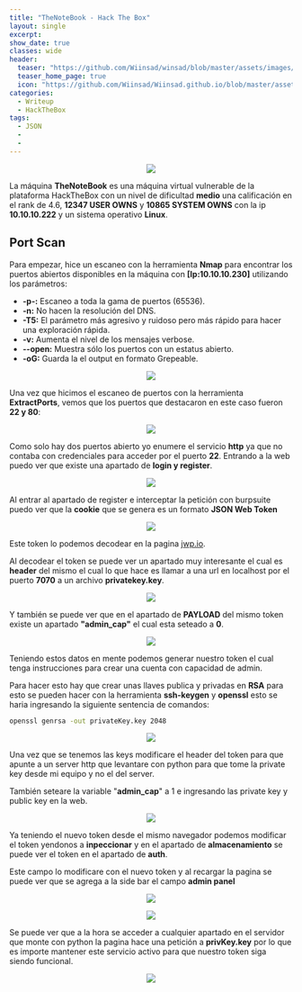 ```yaml
---
title: "TheNoteBook - Hack The Box"
layout: single
excerpt:
show_date: true
classes: wide
header:
  teaser: "https://github.com/Wiinsad/winsad/blob/master/assets/images/machines/HTB/TheNoteBook/data/TheNoteBook.png?raw=true"
  teaser_home_page: true
  icon: "https://github.com/Wiinsad/Wiinsad.github.io/blob/master/assets/images/icons/Hackthebox2.png?raw=true"
categories:
  - Writeup
  - HackTheBox
tags:
  - JSON
  -
  -
---
```


<p align="center">
<img src="https://raw.githubusercontent.com/Wiinsad/winsad/master/assets/images/machines/HTB/TheNoteBook/data/TheNoteBookHTB.png">
</p>

La máquina **TheNoteBook** es una máquina virtual vulnerable de la plataforma HackTheBox con un nivel de dificultad **medio** una calificación en el rank de 4.6, **12347 USER OWNS** y **10865 SYSTEM OWNS** con la ip **10.10.10.222** y un sistema operativo **Linux**.

## Port Scan

Para empezar, hice un escaneo con la herramienta **Nmap** para encontrar los puertos abiertos disponibles en la máquina con **[Ip:10.10.10.230]** utilizando los parámetros:
  - **-p-:**    Escaneo a toda la gama de puertos (65536).
  - **-n:**     No hacen la resolución del DNS.
  - **-T5:**    El parámetro más agresivo y ruidoso pero más rápido para hacer una exploración rápida.
  - **-v:**     Aumenta el nivel de los mensajes verbose.
  - **--open:** Muestra sólo los puertos con un estatus abierto.
  - **-oG:**    Guarda la el output en formato Grepeable.

  <p align="center">
  <img src="https://raw.githubusercontent.com/Wiinsad/winsad/master/assets/images/machines/HTB/TheNoteBook/scan/scanPorts.png">
  </p>


  Una vez que hicimos el escaneo de puertos con la herramienta **ExtractPorts**, vemos que los puertos que destacaron en este caso fueron **22 y 80**:

  <p align="center">
  <img src="https://raw.githubusercontent.com/Wiinsad/winsad/master/assets/images/machines/HTB/TheNoteBook/scan/Ports.png">
  </p>

  Como solo hay dos puertos abierto yo enumere el servicio **http** ya que no contaba con credenciales para acceder por el puerto **22**. Entrando a la web puedo ver que existe una apartado de **login y register**.

  <p align="center">
  <img src="https://raw.githubusercontent.com/Wiinsad/winsad/master/assets/images/machines/HTB/TheNoteBook/scan/web.png">
  </p>


  Al entrar al apartado de register e interceptar la petición con burpsuite puedo ver que la **cookie** que se genera es un formato **JSON Web Token**

  <p align="center">
  <img src="https://raw.githubusercontent.com/Wiinsad/winsad/master/assets/images/machines/HTB/TheNoteBook/scan/token.png">
  </p>

  Este token lo podemos decodear en la pagina [jwp.io](https://jwt.io/).

  Al decodear el token se puede ver un apartado muy interesante el cual es **header** del mismo el cual lo que hace es llamar a una url en localhost por el puerto **7070** a un archivo **privatekey.key**.

  <p align="center">
  <img src="https://raw.githubusercontent.com/Wiinsad/winsad/master/assets/images/machines/HTB/TheNoteBook/scan/tokenk.png">
  </p>

  Y también se puede ver que en el apartado de **PAYLOAD** del mismo token existe un apartado **"admin_cap"** el cual esta seteado a **0**.

  <p align="center">
  <img src="https://raw.githubusercontent.com/Wiinsad/winsad/master/assets/images/machines/HTB/TheNoteBook/scan/tokenB.png">
  </p>

  Teniendo estos datos en mente podemos generar nuestro token el cual tenga instrucciones para crear una cuenta con capacidad de admin.

  Para hacer esto hay que crear unas llaves publica y privadas en **RSA** para esto se pueden hacer con la herramienta **ssh-keygen** y **openssl** esto se haria ingresando la siguiente sentencia de comandos:

  ```bash
  openssl genrsa -out privateKey.key 2048
  ```

  <p align="center">
  <img src="https://raw.githubusercontent.com/Wiinsad/winsad/master/assets/images/machines/HTB/TheNoteBook/scan/tokenG.png">
  </p>

  Una vez que se tenemos las keys modificare el header del token para que apunte a un server http que levantare con python para que tome la private key desde mi equipo y no el del server.

  También seteare la variable "**admin_cap**" a 1 e ingresando las private key y public key en la web.

  <p align="center">
  <img src="https://raw.githubusercontent.com/Wiinsad/winsad/master/assets/images/machines/HTB/TheNoteBook/intrusion/tokenM.png">
  </p>

  Ya teniendo el nuevo token desde el mismo navegador podemos modificar el token yendonos a **inpeccionar** y en el apartado de **almacenamiento** se puede ver el token en el apartado de **auth**.

  Este campo lo modificare con el nuevo token y al recargar la pagina se puede ver que se agrega a la side bar el campo **admin panel**

  <p align="center">
  <img src="https://raw.githubusercontent.com/Wiinsad/winsad/master/assets/images/machines/HTB/TheNoteBook/intrusion/1.png">
  </p>

  <p align="center">
  <img src="https://raw.githubusercontent.com/Wiinsad/winsad/master/assets/images/machines/HTB/TheNoteBook/intrusion/2.png">
  </p>

  Se puede ver que a la hora se acceder a cualquier apartado en el servidor que monte con python la pagina hace una petición a **privKey.key** por lo que es importe mantener este servicio activo para que nuestro token siga siendo funcional.

  <p align="center">
  <img src="https://raw.githubusercontent.com/Wiinsad/winsad/master/assets/images/machines/HTB/TheNoteBook/intrusion/3.png">
  </p>
